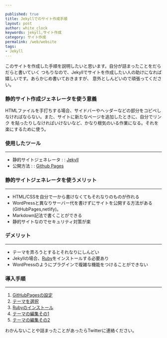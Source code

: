```yaml
---

published: true
title: Jekyllでのサイト作成手順
layout: post
author: white_clock
keywords: jekyll,サイト作成
category: サイト作成
permalink: /web/website
tags:
- Jekyll
---
```

このサイトを作成した手順を説明したいと思います。自分が詰まったことをだらだらと書いていく
つもりなので、Jekyllでサイトを作成したい人の助けになれば嬉しいです。あらかじめ書いておきますが、
意外としんどいので頑張ってください。

### **静的サイト作成ジェネレータを使う意義**
HTMLファイルを手打ちする場合、サイドバーやヘッダーなどの部分をコピペしなければならない。また、サイトに新たなページを追加したときに、自分でリンク
を貼ったりしなければいけないなど、かなり根気のいる作業になる。それを楽にするために使う。

### **使用したツール**
***
- 静的サイトジェネレータ :
:  [Jekyll](https://jekyllrb-ja.github.io/)
- 公開方法 :
: [Github Pages](https://pages.github.com/)
  
  
### **静的サイトジェネレータを使うメリット**
***
- HTML/CSSを自分で一から書けなくてもそれなりのものが作れる
- WordPressと異なりサーバー代を書けずにサイトを公開する方法がある(GitHubPages,netlify)。
- Markdown記法で書くことができる
- 静的サイトなのでセキュリティ対策が楽

### **デメリット**
***
- テーマを弄ろうとするとそれなりにしんどい
- Jekyllの場合、[Ruby](https://www.ruby-lang.org/ja/ )をインストールする必要あり
- WordPressのようにプラグインで複雑な機能をつけることができない

### **導入手順**
***
1. [GitHubPagesの設定](github)
2. [テーマを選択](theme1)
3. [Rubyのインストール](ruby)
4. [テーマの編集その1](jekyll_1)
5. [テーマの編集その2](jekyll_2)

わかんないことや詰まったことがあったらTwitterに連絡ください。
